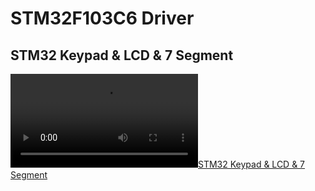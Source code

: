 # STM32F103C6 Driver
## STM32 Keypad & LCD & 7 Segment
[![STM32 Keypad & LCD & 7 Segment](https://github.com/AyaaSayed/Master-Embedded-System-Online-Diploma/blob/master/Term%202/Unit%207%20(MCU%20Essential%20Peripherals%20)/GPIO%20part3/Interfacing%20Lab/Interfacing.mp4)](https://drive.google.com/file/d/1qnX7MS0gMRyRXbXIYzwH_NPRKH4vHN-Z/view)
